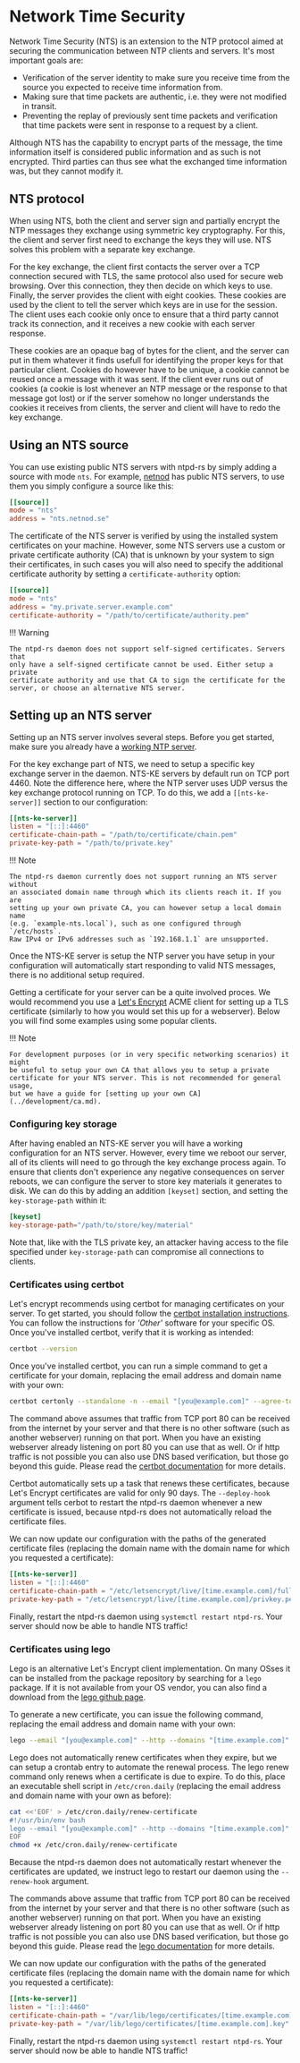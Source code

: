 # Network Time Security

Network Time Security (NTS) is an extension to the NTP protocol aimed at
securing the communication between NTP clients and servers. It's most important
goals are:

* Verification of the server identity to make sure you receive time from the
  source you expected to receive time information from.
* Making sure that time packets are authentic, i.e. they were not modified in
  transit.
* Preventing the replay of previously sent time packets and verification that
  time packets were sent in response to a request by a client.

Although NTS has the capability to encrypt parts of the message, the time
information itself is considered public information and as such is not
encrypted. Third parties can thus see what the exchanged time information was,
but they cannot modify it.

## NTS protocol
When using NTS, both the client and server sign and partially encrypt the NTP
messages they exchange using symmetric key cryptography. For this, the client
and server first need to exchange the keys they will use. NTS solves this
problem with a separate key exchange.

For the key exchange, the client first contacts the server over a TCP connection
secured with TLS, the same protocol also used for secure web browsing. Over this
connection, they then decide on which keys to use. Finally, the server provides
the client with eight cookies. These cookies are used by the client to tell the
server which keys are in use for the session. The client uses each cookie only
once to ensure that a third party cannot track its connection, and it receives a
new cookie with each server response.

These cookies are an opaque bag of bytes for the client, and the server can put
in them whatever it finds usefull for identifying the proper keys for that
particular client. Cookies do however have to be unique, a cookie cannot be
reused once a message with it was sent. If the client ever runs out of cookies
(a cookie is lost whenever an NTP message or the response to that message got
lost) or if the server somehow no longer understands the cookies it receives
from clients, the server and client will have to redo the key exchange.

## Using an NTS source
You can use existing public NTS servers with ntpd-rs by simply adding a source
with mode `nts`. For example, [netnod] has public NTS servers, to use them you
simply configure a source like this:

[netnod]: https://www.netnod.se/nts/network-time-security

```toml
[[source]]
mode = "nts"
address = "nts.netnod.se"
```

The certificate of the NTS server is verified by using the installed system
certificates on your machine. However, some NTS servers use a custom or private
certificate authority (CA) that is unknown by your system to sign their
certificates, in such cases you will also need to specify the additional
certificate authority by setting a `certificate-authority` option:

```toml
[[source]]
mode = "nts"
address = "my.private.server.example.com"
certificate-authority = "/path/to/certificate/authority.pem"
```

!!! Warning

    The ntpd-rs daemon does not support self-signed certificates. Servers that
    only have a self-signed certificate cannot be used. Either setup a private
    certificate authority and use that CA to sign the certificate for the
    server, or choose an alternative NTS server.

## Setting up an NTS server
Setting up an NTS server involves several steps. Before you get started, make
sure you already have a [working NTP server](./server-setup.md).

For the key exchange part of NTS, we need to setup a specific key exchange
server in the daemon. NTS-KE servers by default run on TCP port 4460. Note the
difference here, where the NTP server uses UDP versus the key exchange protocol
running on TCP. To do this, we add a `[[nts-ke-server]]` section to our
configuration:

```toml
[[nts-ke-server]]
listen = "[::]:4460"
certificate-chain-path = "/path/to/certificate/chain.pem"
private-key-path = "/path/to/private.key"
```

!!! Note

    The ntpd-rs daemon currently does not support running an NTS server without
    an associated domain name through which its clients reach it. If you are
    setting up your own private CA, you can however setup a local domain name
    (e.g. `example-nts.local`), such as one configured through `/etc/hosts`.
    Raw IPv4 or IPv6 addresses such as `192.168.1.1` are unsupported.

Once the NTS-KE server is setup the NTP server you have setup in your
configuration will automatically start responding to valid NTS messages, there
is no additional setup required.

Getting a certificate for your server can be a quite involved proces. We would
recommend you use a [Let's Encrypt][1] ACME client for setting up a TLS
certificate (similarly to how you would set this up for a webserver). Below you
will find some examples using some popular clients.

[1]: https://letsencrypt.org/

!!! Note

    For development purposes (or in very specific networking scenarios) it might
    be useful to setup your own CA that allows you to setup a private
    certificate for your NTS server. This is not recommended for general usage,
    but we have a guide for [setting up your own CA](../development/ca.md).

### Configuring key storage
After having enabled an NTS-KE server you will have a working configuration for
an NTS server. However, every time we reboot our server, all of its clients will
need to go through the key exchange process again. To ensure that clients don't
experience any negative consequences on server reboots, we can configure the
server to store key materials it generates to disk. We can do this by adding an
addition `[keyset]` section, and setting the `key-storage-path` within it:

```toml
[keyset]
key-storage-path="/path/to/store/key/material"
```

Note that, like with the TLS private key, an attacker having access to the file
specified under `key-storage-path` can compromise all connections to clients.

### Certificates using certbot
Let's encrypt recommends using certbot for managing certificates on your server.
To get started, you should follow the [certbot installation instructions][2].
You can follow the instructions for *'Other'* software for your specific OS.
Once you've installed certbot, verify that it is working as intended:

[2]: https://certbot.eff.org/instructions

```sh
certbot --version
```

Once you've installed certbot, you can run a simple command to get a certificate
for your domain, replacing the email address and domain name with your own:

```sh
certbot certonly --standalone -n --email "[you@example.com]" --agree-tos -d "[time.example.com]" --deploy-hook "systemctl restart ntpd-rs"
```

The command above assumes that traffic from TCP port 80 can be received from the
internet by your server and that there is no other software (such as another
webserver) running on that port. When you have an existing webserver already
listening on port 80 you can use that as well. Or if http traffic is not
possible you can also use DNS based verification, but those go beyond this
guide. Please read the [certbot documentation][3] for more details.

Certbot automatically sets up a task that renews these certificates, because
Let's Encrypt certificates are valid for only 90 days. The `--deploy-hook`
argument tells cerbot to restart the ntpd-rs daemon whenever a new certificate
is issued, because ntpd-rs does not automatically reload the certificate files.

We can now update our configuration with the paths of the generated certificate
files (replacing the domain name with the domain name for which you requested a
certificate):

```toml
[[nts-ke-server]]
listen = "[::]:4460"
certificate-chain-path = "/etc/letsencrypt/live/[time.example.com]/fullchain.pem"
private-key-path = "/etc/letsencrypt/live/[time.example.com]/privkey.pem"
```

Finally, restart the ntpd-rs daemon using `systemctl restart ntpd-rs`. Your
server should now be able to handle NTS traffic!

[3]: https://eff-certbot.readthedocs.io/en/stable/using.html

### Certificates using lego
Lego is an alternative Let's Encrypt client implementation. On many OSses it can
be installed from the package repository by searching for a `lego` package. If
it is not available from your OS vendor, you can also find a download from the
[lego github page][4].

To generate a new certificate, you can issue the following command, replacing
the email address and domain name with your own:

```sh
lego --email "[you@example.com]" --http --domains "[time.example.com]" --accept-tos --path /var/lib/lego run
```

Lego does not automatically renew certificates when they expire, but we can
setup a crontab entry to automate the renewal process. The lego renew command
only renews when a certificate is due to expire. To do this, place an executable
shell script in `/etc/cron.daily` (replacing the email address and domain name
with your own as before):

```sh
cat <<'EOF' > /etc/cron.daily/renew-certificate
#!/usr/bin/env bash
lego --email "[you@example.com]" --http --domains "[time.example.com]" --accept-tos --path /var/lib/lego renew --renew-hook "systemctl restart ntpd-rs
EOF
chmod +x /etc/cron.daily/renew-certificate
```

Because the ntpd-rs daemon does not automatically restart whenever the
certificates are updated, we instruct lego to restart our daemon using the
`--renew-hook` argument.

The commands above assume that traffic from TCP port 80 can be received from the
internet by your server and that there is no other software (such as another
webserver) running on that port. When you have an existing webserver already
listening on port 80 you can use that as well. Or if http traffic is not
possible you can also use DNS based verification, but those go beyond this
guide. Please read the [lego documentation][5] for more details.

We can now update our configuration with the paths of the generated certificate
files (replacing the domain name with the domain name for which you requested a
certificate):

```toml
[[nts-ke-server]]
listen = "[::]:4460"
certificate-chain-path = "/var/lib/lego/certificates/[time.example.com].crt"
private-key-path = "/var/lib/lego/certificates/[time.example.com].key"
```

Finally, restart the ntpd-rs daemon using `systemctl restart ntpd-rs`. Your
server should now be able to handle NTS traffic!

[4]: https://github.com/go-acme/lego
[5]: https://go-acme.github.io/lego/
